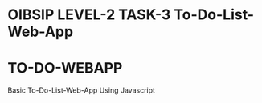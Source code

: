 # OIBSIP LEVEL-2 TASK-3 To-Do-List-Web-App
# TO-DO-WEBAPP
Basic To-Do-List-Web-App Using Javascript
